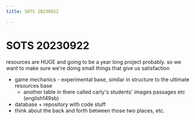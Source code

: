 ```yaml
---
title: SOTS 20230922

---
```


# SOTS 20230922
resources are HUGE and going to be a year long project probably. so we want to make sure we're doing small things that give us satisfaction
* game mechanics - experimental base, similar in structure to the ultimate resources base
    * another table in there called carly's students' images passages etc (english149sb)
* database + repository with code stuff
* think about the back and forth between those two places, etc.

